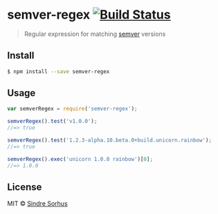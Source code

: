 # semver-regex [![Build Status](https://travis-ci.org/sindresorhus/semver-regex.svg?branch=master)](https://travis-ci.org/sindresorhus/semver-regex)

> Regular expression for matching [semver](https://github.com/isaacs/node-semver) versions


## Install

```sh
$ npm install --save semver-regex
```


## Usage

```js
var semverRegex = require('semver-regex');

semverRegex().test('v1.0.0');
//=> true

semverRegex().test('1.2.3-alpha.10.beta.0+build.unicorn.rainbow');
//=> true

semverRegex().exec('unicorn 1.0.0 rainbow')[0];
//=> 1.0.0
```


## License

MIT © [Sindre Sorhus](http://sindresorhus.com)

